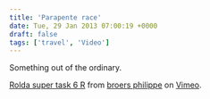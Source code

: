 ```yaml
---
title: 'Parapente race'
date: Tue, 29 Jan 2013 07:00:19 +0000
draft: false
tags: ['travel', 'Video']
---
```


Something out of the ordinary.

[Rolda super task 6 R](http://vimeo.com/58000028) from [broers philippe](http://vimeo.com/user535765) on [Vimeo](http://vimeo.com).